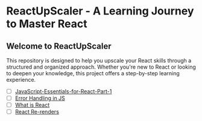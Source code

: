 # ReactUpScaler - A Learning Journey to Master React

## Welcome to ReactUpScaler

This repository is designed to help you upscale your React skills through a structured and
organized approach. Whether you're new to React or looking to deepen your knowledge, this
project offers a step-by-step learning experience.

- [ ] [JavaScript-Essentials-for-React-Part-1](https://github.com/mrSamDev/ReactUpScaler/blob/main/JavaScript-Essentials-for-React-Part-1.md)
- [ ] [Error Handling in JS](https://github.com/mrSamDev/ReactUpScaler/blob/main/Error-Handling-in-js.md)
- [ ] [What is React](https://github.com/mrSamDev/ReactUpScaler/blob/main/What-is-React.md)
- [ ] [React Re-renders](https://github.com/mrSamDev/ReactUpScaler/blob/main/React-re-renders.md)
